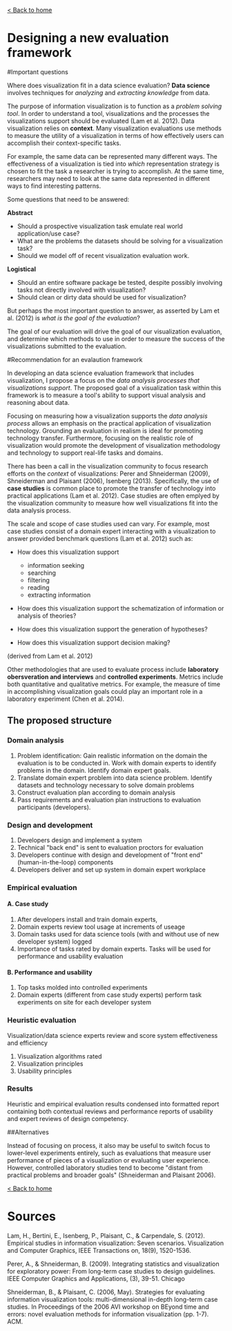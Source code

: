 [< Back to home](README.md)

Designing a new evaluation framework
====

#Important questions

Where does visualization fit in a data science evaluation? __Data science__ involves techniques for _analyzing_ and _extracting knowledge_ from data.

The purpose of information visualization is to function as a _problem solving tool_. In order to understand a tool, visualizations and the processes the visualizations support should be evaluated (Lam et al. 2012). Data visualization relies on __context__. Many visualization evaluations use methods to measure the utility of a visualization in terms of how effectively users can accomplish their context-specific tasks.

For example, the same data can be represented many different ways. The effectiveness of a visualization is tied into _which_ representation strategy is chosen to fit the task a researcher is trying to accomplish. At the same time, researchers may need to look at the same data represented in different ways to find interesting patterns.

Some questions that need to be answered:

__Abstract__
- Should a prospective visualization task emulate real world application/use case?
- What are the problems the datasets should be solving for a visualization task?
- Should we model off of recent visualization evaluation work. 

__Logistical__
- Should an entire software package be tested, despite possibly involving tasks not directly involved with visualization?
- Should clean or dirty data should be used for visualization?

But perhaps the most important question to answer, as asserted by Lam et al. (2012) is _what is the goal of the evaluation_? 

The goal of our evaluation will drive the goal of our visualization evaluation, and determine which methods to use in order to measure the success of the visualizations submitted to the evaluation. 

#Recommendation for an evalaution framework 

In developing an data science evaluation framework that includes visualization, I propose a focus on the _data analysis processes that visualizations support_. The proposed goal of a visualization task within this framework is to measure a tool's ability to support visual analysis and reasoning about data. 

Focusing on measuring how a visualization supports the _data analysis process_ allows an emphasis on the practical application of visualization technology. Grounding an evaluation in realism is ideal for promoting technology transfer. Furthermore, focusing on the realistic role of visualization would promote the development of visualization methodology and technology to support real-life tasks and domains.

There has been a call in the visualization community to focus research efforts on the _context_ of visualizations: Perer and Shneiderman (2009), Shneiderman and Plaisant (2006), Isenberg (2013). Specifically, the use of __case studies__  is common place to promote the transfer of technology into practical applications (Lam et al. 2012). Case studies are often emplyed by the visualization community to measure how well visualizations fit into the data analysis process. 

The scale and scope of case studies used can vary. For example, most case studies consist of a domain expert interacting with a visualization to answer provided benchmark questions (Lam et al. 2012) such as:

- How does this visualization support 
  - information seeking
  - searching
  - filtering
  - reading
  - extracting information

- How does this visualization support the schematization of information or analysis of theories?

- How does this visualization support the generation of hypotheses?

- How does this visualization support decision making?

(derived from Lam et al. 2012)

Other methodologies that are used to evaluate process include __laboratory obersveration and interviews__ and __controlled experiments__. Metrics include both quantitative and qualitative metrics. For example, the measure of time in accomplishing visualization goals could play an important role in a laboratory experiment (Chen et al. 2014). 

## The proposed structure

### Domain analysis
1. Problem identification: Gain realistic information on the domain the evaluation is to be conducted in. Work with domain experts to identify problems in the domain. Identify domain expert goals.
2. Translate domain expert problem into data science problem. Identify datasets and technology necessary to solve domain problems
3. Construct evaluation plan according to domain analysis 
4. Pass requirements and evaluation plan instructions to evaluation participants (developers).

### Design and development

1. Developers design and implement a system 
2. Technical "back end" is sent to evaluation proctors for evaluation
3. Developers continue with design and development of "front end" (human-in-the-loop) components 
4. Developers deliver and set up system in domain expert workplace 

### Empirical evaluation

#### A. Case study
1. After developers install and train domain experts, 
2. Domain experts review tool usage at increments of useage
3. Domain tasks used for data science tools (with and without use of new developer system) logged
4. Importance of tasks rated by domain experts. Tasks will be used for performance and usability evaluation

#### B. Performance and usability

1. Top tasks molded into controlled experiments
2. Domain experts (different from case study experts) perform task experiments on site for each developer system

### Heuristic evaluation

Visualization/data science experts review and score system effectiveness and efficiency 

1. Visualization algorithms rated
2. Visualization principles
3. Usability principles

### Results

Heuristic and empirical evaluation results condensed into formatted report containing both contextual reviews and performance reports of usability and expert reviews of design competency. 

##Alternatives

Instead of focusing on process, it also may be useful to switch focus to lower-level experiments entirely, such as evaluations that measure user performance of pieces of a visualization or evaluating user experience. However, controlled laboratory studies tend to become "distant from practical problems and broader goals" (Shneiderman and Plaisant 2006).

[< Back to home](README.md)

# Sources

Lam, H., Bertini, E., Isenberg, P., Plaisant, C., & Carpendale, S. (2012). Empirical studies in information visualization: Seven scenarios. Visualization and Computer Graphics, IEEE Transactions on, 18(9), 1520-1536.

Perer, A., & Shneiderman, B. (2009). Integrating statistics and visualization for exploratory power: From long-term case studies to design guidelines. IEEE Computer Graphics and Applications, (3), 39-51.
Chicago	

Shneiderman, B., & Plaisant, C. (2006, May). Strategies for evaluating information visualization tools: multi-dimensional in-depth long-term case studies. In Proceedings of the 2006 AVI workshop on BEyond time and errors: novel evaluation methods for information visualization (pp. 1-7). ACM.
